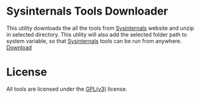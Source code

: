 # Sysinternals Tools Downloader
This utility downloads the all the tools from [Sysinternals](https://technet.microsoft.com/en-us/sysinternals/bb545021.aspx) website and unzip in selected directory. This utility will also add the selected folder path to system variable, so that [Sysinternals](https://technet.microsoft.com/en-us/sysinternals/bb545021.aspx) tools can be run from anywhere. [Download]("https://github.com/abhishekgoenka/tools-and-utilities/blob/master/tools/binaries/SysinternalsToolsDownloader.exe")

# License
All tools are licensed under the [GPL(v3)](https://www.gnu.org/licenses/gpl-3.0.en.html) license.